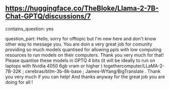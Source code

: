 ## https://huggingface.co/TheBloke/Llama-2-7B-Chat-GPTQ/discussions/7

contains_question: yes

question_part: Hello, sorry for offtopic but I'm new here and don't know other way to message you. You are doin a very great job for comunity providing so much models quantised for allowing ppls with low computing resources to run models on their computers. Thank you very much for that! Please quantise these models in GPTQ 4 bits (it will be ideally to run on laptops with Nvidia 4050 6gb vram or higher ) togethercomputer/LLaMA-2-7B-32K  ; cerebras/btlm-3b-8k-base ; James-WYang/BigTranslate . Thank you very much if you can help! And thanks anyway for the great job you are doing for all !